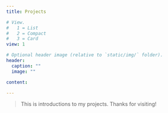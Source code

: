 ```yaml
---
title: Projects

# View.
#   1 = List
#   2 = Compact
#   3 = Card
view: 1

# Optional header image (relative to `static/img/` folder).
header:
  caption: ""
  image: ""

content:

---
```


> This is introductions to my projects. Thanks for visiting!

<!-- ## _Table of Contents_ -->




<!-- - [New Post](newblog/) -->